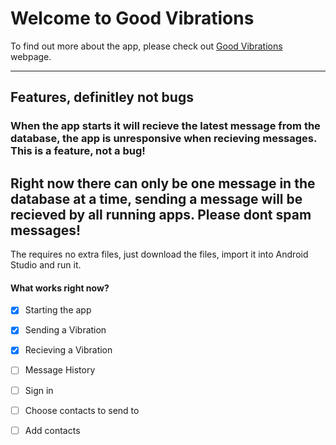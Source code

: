 # Welcome to Good Vibrations

To find out more about the app, please check out [Good Vibrations](https://oeoeoe.github.io/GoodVibrations/) webpage.

--- 
## Features, definitley not bugs
### When the app starts it will recieve the latest message from the database, the app is unresponsive when recieving messages. This is a feature, not a bug!
Right now there can only be one message in the database at a time, sending a message will be recieved by all running apps. Please dont spam messages! 
---

The requires no extra files, just download the files, import it into Android Studio and run it.


#### What works right now?

- [x] Starting the app
- [x] Sending a Vibration
- [x] Recieving a Vibration
- [ ] Message History
- [ ] Sign in
- [ ] Choose contacts to send to
- [ ] Add contacts

